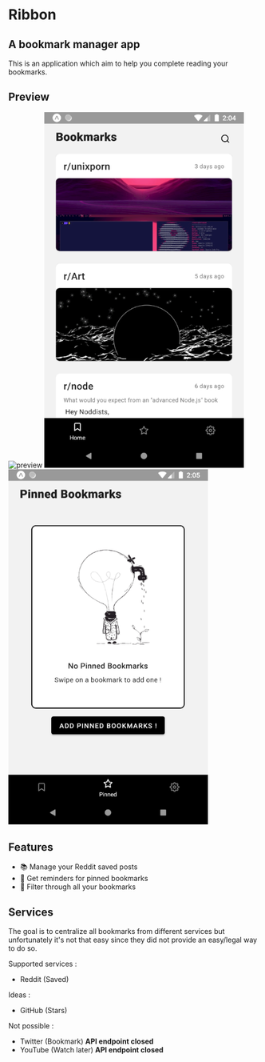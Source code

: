 # Ribbon

## A bookmark manager app

This is an application which aim to help you complete reading your bookmarks.

## Preview

<img width="400" src="./.github/demo.gif" alt="preview">

<img width="400" src="./.github/homescreen.png" alt="preview">

<img width="400" src="./.github/pinnedscreen.png" alt="preview">

## Features

- 📚 Manage your Reddit saved posts
- 🔔 Get reminders for pinned bookmarks
- 🔎 Filter through all your bookmarks

## Services

The goal is to centralize all bookmarks from different services but unfortunately it's not that easy since they did not provide an easy/legal way to do so.

Supported services :
- Reddit (Saved)

Ideas :
- GitHub (Stars)

Not possible :
- Twitter (Bookmark) **API endpoint closed**
- YouTube (Watch later) **API endpoint closed**
